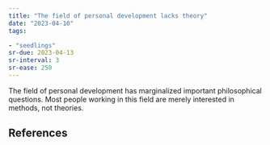```yaml
---
title: "The field of personal development lacks theory"
date: "2023-04-10"
tags:

- "seedlings"
sr-due: 2023-04-13
sr-interval: 3
sr-ease: 250
---
```


The field of personal development has marginalized important philosophical questions. Most people working in this field are merely interested in methods, not theories.

## References